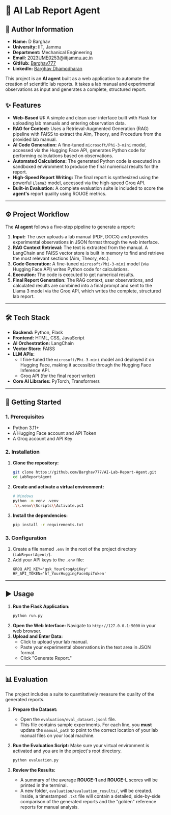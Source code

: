 # 🔬 AI Lab Report Agent

## 👤 Author Information
- **Name:** D Barghav
- **University:** IIT, Jammu 
- **Department:** Mechanical Engineering
- **Email:** 2023UME0253@iitjammu.ac.in
- **GitHub:** [Barghav777](https://github.com/Barghav777)  
- **LinkedIn:** [Barghav Dhamodharan](https://www.linkedin.com/in/barghav-dhamodharan-11892a321/)  


This project is an **AI agent** built as a web application to automate the creation of scientific lab reports. It takes a lab manual and experimental observations as input and generates a complete, structured report.

## ✨ Features

-   **Web-Based UI:** A simple and clean user interface built with Flask for uploading lab manuals and entering observation data.
-   **RAG for Context:** Uses a Retrieval-Augmented Generation (RAG) pipeline with FAISS to extract the Aim, Theory, and Procedure from the provided lab manual.
-   **AI Code Generation:** A fine-tuned `microsoft/Phi-3-mini` model, accessed via the Hugging Face API, generates Python code for performing calculations based on observations.
-   **Automated Calculations:** The generated Python code is executed in a sandboxed environment to produce the final numerical results for the report.
-   **High-Speed Report Writing:** The final report is synthesized using the powerful `Llama3` model, accessed via the high-speed Groq API.
-   **Built-in Evaluation:** A complete evaluation suite is included to score the **agent's** report quality using ROUGE metrics.

---
## ⚙️ Project Workflow

The **AI agent** follows a five-step pipeline to generate a report:

1.  **Input:** The user uploads a lab manual (PDF, DOCX) and provides experimental observations in JSON format through the web interface.
2.  **RAG Context Retrieval:** The text is extracted from the manual. A LangChain and FAISS vector store is built in memory to find and retrieve the most relevant sections (Aim, Theory, etc.).
3.  **Code Generation:** A fine-tuned `microsoft/Phi-3-mini` model (via Hugging Face API) writes Python code for calculations.
4.  **Execution:** The code is executed to get numerical results.
5.  **Final Report Generation:** The RAG context, user observations, and calculated results are combined into a final prompt and sent to the Llama 3 model via the Groq API, which writes the complete, structured lab report.

---
## 🛠️ Tech Stack

-   **Backend:** Python, Flask
-   **Frontend:** HTML, CSS, JavaScript
-   **AI Orchestration:** LangChain
-   **Vector Store:** FAISS
-   **LLM APIs:**
    -   I fine-tuned the `microsoft/Phi-3-mini` model and deployed it on Hugging Face, making it accessible through the Hugging Face Inference API.
    -   Groq API (for the final report writer)
-   **Core AI Libraries:** PyTorch, Transformers

---
## 🚀 Getting Started

### 1. Prerequisites
-   Python 3.11+
-   A Hugging Face account and API Token
-   A Groq account and API Key

### 2. Installation
1.  **Clone the repository:**
    ```bash
    git clone https://github.com/Barghav777/AI-Lab-Report-Agent.git
    cd LabReportAgent
    ```
2.  **Create and activate a virtual environment:**
    ```bash
    # Windows
    python -m venv .venv
    .\\.venv\\Scripts\\Activate.ps1
    ```
3.  **Install the dependencies:**
    ```bash
    pip install -r requirements.txt
    ```

### 3. Configuration
1.  Create a file named `.env` in the root of the project directory (`LabReportAgent/`).
2.  Add your API keys to the `.env` file:
    ```
    GROQ_API_KEY='gsk_YourGroqApiKey'
    HF_API_TOKEN='hf_YourHuggingFaceApiToken'
    ```

---
## ▶️ Usage

1.  **Run the Flask Application:**
    ```bash
    python run.py
    ```
2.  **Open the Web Interface:** Navigate to `http://127.0.0.1:5000` in your web browser.
3.  **Upload and Enter Data:**
    -   Click to upload your lab manual.
    -   Paste your experimental observations in the text area in JSON format.
    -   Click "Generate Report."

---
## 📊 Evaluation

The project includes a suite to quantitatively measure the quality of the generated reports.

1.  **Prepare the Dataset:**
    -   Open the `evaluation/eval_dataset.jsonl` file.
    -   This file contains sample experiments. For each line, you **must** update the `manual_path` to point to the correct location of your lab manual files on your local machine.

2.  **Run the Evaluation Script:**
    Make sure your virtual environment is activated and you are in the project's root directory.
    ```bash
    python evaluation.py
    ```

3.  **Review the Results:**
    -   A summary of the average **ROUGE-1** and **ROUGE-L** scores will be printed in the terminal.
    -   A new folder, `evaluation/evaluation_results/`, will be created. Inside, a timestamped `.txt` file will contain a detailed, side-by-side comparison of the generated reports and the "golden" reference reports for manual analysis.
